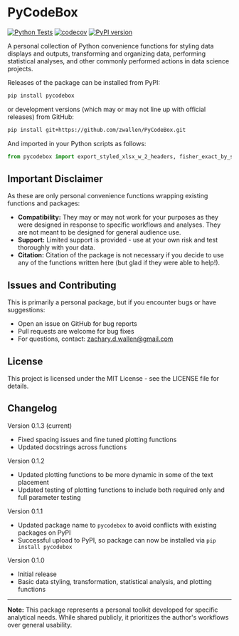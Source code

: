 # PyCodeBox

[![Python Tests](https://github.com/zwallen/PyCodeBox/actions/workflows/python-tests.yml/badge.svg)](https://github.com/zwallen/PyCodeBox/actions/workflows/python-tests.yml)
[![codecov](https://codecov.io/gh/zwallen/PyCodeBox/branch/master/graph/badge.svg)](https://codecov.io/gh/zwallen/PyCodeBox)
[![PyPI version](https://img.shields.io/pypi/v/PyCodeBox.svg)](https://pypi.org/project/PyCodeBox/)

A personal collection of Python convenience functions for styling data displays and outputs, transforming and organizing data, performing statistical analyses, and other commonly performed actions in data science projects.

Releases of the package can be installed from PyPI:

```bash
pip install pycodebox
```

or development versions (which may or may not line up with official releases) from GitHub:

```bash
pip install git+https://github.com/zwallen/PyCodeBox.git
```

And imported in your Python scripts as follows:

```python
from pycodebox import export_styled_xlsx_w_2_headers, fisher_exact_by_strata
```

## Important Disclaimer

As these are only personal convenience functions wrapping existing functions and packages:

* **Compatibility:** They may or may not work for your purposes as they were designed in response to specific workflows and analyses. They are not meant to be designed for general audience use.
* **Support:** Limited support is provided - use at your own risk and test thoroughly with your data.
* **Citation:** Citation of the package is not necessary if you decide to use any of the functions written here (but glad if they were able to help!).

## Issues and Contributing

This is primarily a personal package, but if you encounter bugs or have suggestions:
* Open an issue on GitHub for bug reports
* Pull requests are welcome for bug fixes
* For questions, contact: zachary.d.wallen@gmail.com

## License

This project is licensed under the MIT License - see the LICENSE file for details.

## Changelog

Version 0.1.3 (current)
* Fixed spacing issues and fine tuned plotting functions
* Updated docstrings across functions

Version 0.1.2
* Updated plotting functions to be more dynamic in some of the text placement
* Updated testing of plotting functions to include both required only and full parameter testing

Version 0.1.1
* Updated package name to `pycodebox` to avoid conflicts with existing packages on PyPI
* Successful upload to PyPI, so package can now be installed via `pip install pycodebox`

Version 0.1.0
* Initial release
* Basic data styling, transformation, statistical analysis, and plotting functions

---
**Note:** This package represents a personal toolkit developed for specific analytical needs. While shared publicly, it prioritizes the author's workflows over general usability.
